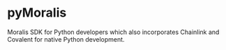 # pyMoralis
Moralis SDK for Python developers which also incorporates Chainlink and Covalent for native Python development.
